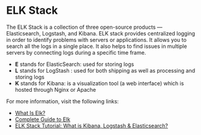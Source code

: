 # ELK Stack

The ELK Stack is a collection of three open-source products — Elasticsearch, Logstash, and Kibana. ELK stack provides centralized logging in order to identify problems with servers or applications. It allows you to search all the logs in a single place. It also helps to find issues in multiple servers by connecting logs during a specific time frame.

- **E** stands for ElasticSearch: used for storing logs
- **L** stands for LogStash : used for both shipping as well as processing and storing logs
- **K** stands for Kibana: is a visualization tool (a web interface) which is hosted through Nginx or Apache

For more information, visit the following links:

- [What Is Elk?](https://aws.amazon.com/what-is/elk-stack/)
- [Complete Guide to Elk](https://logz.io/learn/complete-guide-elk-stack/)
- [ELK Stack Tutorial: What is Kibana, Logstash & Elasticsearch?](https://www.guru99.com/elk-stack-tutorial.html)